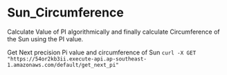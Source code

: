 # Sun_Circumference
Calculate Value of PI algorithmically and finally calculate Circumference of the Sun using the PI value.

Get Next precision Pi value and circumference of Sun 
`curl -X GET "https://54or2kb3ii.execute-api.ap-southeast-1.amazonaws.com/default/get_next_pi" `